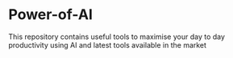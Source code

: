 # Power-of-AI
This repository contains useful tools to maximise your day to day productivity using AI and latest tools available in the market

